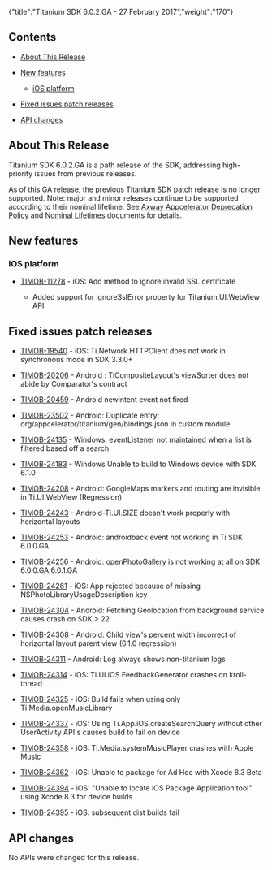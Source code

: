 {"title":"Titanium SDK 6.0.2.GA - 27 February 2017","weight":"170"} 

## Contents

*   [About This Release](#AboutThisRelease)
    
*   [New features](#Newfeatures)
    
    *   [iOS platform](#iOSplatform)
        
*   [Fixed issues patch releases](#Fixedissuespatchreleases)
    
*   [API changes](#APIchanges)
    

## About This Release

Titanium SDK 6.0.2.GA is a path release of the SDK, addressing high-priority issues from previous releases.

As of this GA release, the previous Titanium SDK patch release is no longer supported. Note: major and minor releases continue to be supported according to their nominal lifetime. See [Axway Appcelerator Deprecation Policy](/docs/appc/AMPLIFY_Appcelerator_Services_Overview/Axway_Appcelerator_Deprecation_Policy/) and [Nominal Lifetimes](/docs/appc/AMPLIFY_Appcelerator_Services_Overview/Axway_Appcelerator_Product_Lifecycle/#NominalLifetimes) documents for details.

## New features

### iOS platform

*   [TIMOB-11278](https://jira.appcelerator.org/browse/TIMOB-11278) - iOS: Add method to ignore invalid SSL certificate
    
    *   Added support for ignoreSslError property for Titanium.UI.WebView API
        

## Fixed issues patch releases

*   [TIMOB-19540](https://jira.appcelerator.org/browse/TIMOB-19540) - iOS: Ti.Network.HTTPClient does not work in synchronous mode in SDK 3.3.0+
    
*   [TIMOB-20206](https://jira.appcelerator.org/browse/TIMOB-20206) - Android : TiCompositeLayout's viewSorter does not abide by Comparator's contract
    
*   [TIMOB-20459](https://jira.appcelerator.org/browse/TIMOB-20459) - Android newintent event not fired
    
*   [TIMOB-23502](https://jira.appcelerator.org/browse/TIMOB-23502) - Android: Duplicate entry: org/appcelerator/titanium/gen/bindings.json in custom module
    
*   [TIMOB-24135](https://jira.appcelerator.org/browse/TIMOB-24135) - Windows: eventListener not maintained when a list is filtered based off a search
    
*   [TIMOB-24183](https://jira.appcelerator.org/browse/TIMOB-24183) - Windows Unable to build to Windows device with SDK 6.1.0
    
*   [TIMOB-24208](https://jira.appcelerator.org/browse/TIMOB-24208) - Android: GoogleMaps markers and routing are invisible in Ti.UI.WebView (Regression)
    
*   [TIMOB-24243](https://jira.appcelerator.org/browse/TIMOB-24243) - Android-Ti.UI.SIZE doesn't work properly with horizontal layouts
    
*   [TIMOB-24253](https://jira.appcelerator.org/browse/TIMOB-24253) - Android: androidback event not working in Ti SDK 6.0.0.GA
    
*   [TIMOB-24256](https://jira.appcelerator.org/browse/TIMOB-24256) - Android: openPhotoGallery is not working at all on SDK 6.0.0.GA,6.0.1.GA
    
*   [TIMOB-24261](https://jira.appcelerator.org/browse/TIMOB-24261) - iOS: App rejected because of missing NSPhotoLibraryUsageDescription key
    
*   [TIMOB-24304](https://jira.appcelerator.org/browse/TIMOB-24304) - Android: Fetching Geolocation from background service causes crash on SDK > 22
    
*   [TIMOB-24308](https://jira.appcelerator.org/browse/TIMOB-24308) - Android: Child view's percent width incorrect of horizontal layout parent view (6.1.0 regression)
    
*   [TIMOB-24311](https://jira.appcelerator.org/browse/TIMOB-24311) - Android: Log always shows non-titanium logs
    
*   [TIMOB-24314](https://jira.appcelerator.org/browse/TIMOB-24314) - iOS: Ti.UI.iOS.FeedbackGenerator crashes on kroll-thread
    
*   [TIMOB-24325](https://jira.appcelerator.org/browse/TIMOB-24325) - iOS: Build fails when using only Ti.Media.openMusicLibrary
    
*   [TIMOB-24337](https://jira.appcelerator.org/browse/TIMOB-24337) - iOS: Using Ti.App.iOS.createSearchQuery without other UserActivity API's causes build to fail on device
    
*   [TIMOB-24358](https://jira.appcelerator.org/browse/TIMOB-24358) - iOS: Ti.Media.systemMusicPlayer crashes with Apple Music
    
*   [TIMOB-24362](https://jira.appcelerator.org/browse/TIMOB-24362) - iOS: Unable to package for Ad Hoc with Xcode 8.3 Beta
    
*   [TIMOB-24394](https://jira.appcelerator.org/browse/TIMOB-24394) - iOS: "Unable to locate iOS Package Application tool" using Xcode 8.3 for device builds
    
*   [TIMOB-24395](https://jira.appcelerator.org/browse/TIMOB-24395) - iOS: subsequent dist builds fail
    

## API changes

No APIs were changed for this release.